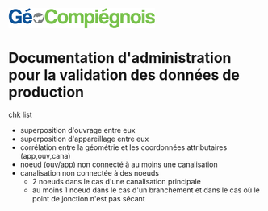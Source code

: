 ![picto](/doc/img/Logo_web-GeoCompiegnois.png)

# Documentation d'administration pour la validation des données de production

chk list
* superposition d'ouvrage entre eux
* superposition d'appareillage entre eux
* corrélation entre la géométrie et les coordonnées attributaires (app,ouv,cana)
* noeud (ouv/app) non connecté à au moins une canalisation
* canalisation non connectée à des noeuds
  * 2 noeuds dans le cas d'une canalisation principale
  * au moins 1 noeud dans le cas d'un branchement et dans le cas où le point de jonction n'est pas sécant
